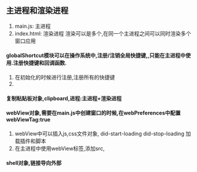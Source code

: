 ## 主进程和渲染进程
1. main.js: 主进程
2. index.html: 渲染进程 渲染可以是多个,在同一个主进程之间可以同时渲染多个窗口应用

#### globalShortcut模块可以在操作系统中,注册/注销全局快捷键,,只能在主进程中使用.注册快捷键和回调函数.
1. 在初始化的时候进行注册,注册所有的快捷键
2. 

#### 复制粘贴板对象,clipboard,进程:主进程+渲染进程


#### webView对象,需要在main.js中创建窗口的时候,在webPreferences中配置webViewTag:true
1. webView中可以插入js,css文件对象, did-start-loading   did-stop-loading 加载插件和脚本
2. 在主进程中使用webView标签,添加src,

#### shell对象,链接导向外部
